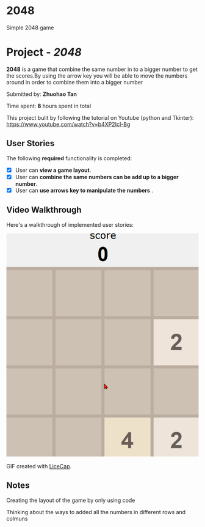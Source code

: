 # 2048

Simple 2048 game

# Project - *2048*

**2048** is a game that combine the same number in to a bigger number to get the scores.By using the arrow key you will be able to move the numbers around in order to combine them into a bigger number

Submitted by: **Zhuohao Tan**

Time spent: **8** hours spent in total

This project bulit by following the tutorial on Youtube (python and Tkinter): https://www.youtube.com/watch?v=b4XP2IcI-Bg

## User Stories

The following **required** functionality is completed:

* [x] User can **view a game layout**.
* [x] User can **combine the same numbers can be add up to a bigger number**.
* [x] User can **use arrows key to manipulate the numbers** .

## Video Walkthrough

Here's a walkthrough of implemented user stories:

<img src='2048.gif' title='Video Walkthrough' width='' alt='Video Walkthrough' />

GIF created with [LiceCap](http://www.cockos.com/licecap/).

## Notes

Creating the layout of the game by only using code

Thinking about the ways to added all the numbers in different rows and colmuns
